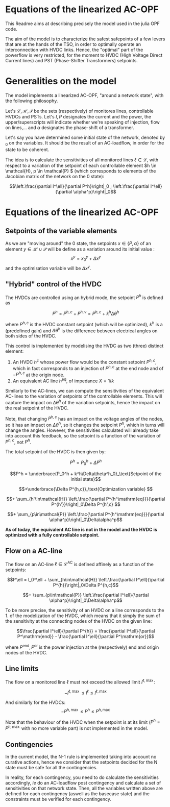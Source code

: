 # Equations of the linearized AC-OPF

This Readme aims at describing precisely the model used in the julia OPF code.

The aim of the model is to characterize the safest safepoints of a few levers that are at the hands of the TSO, in order to optimally operate an interconnection with HVDC links. Hence, the "optimal" part of the powerflow is very restricted, for the moment to HVDC (High Voltage Direct Current lines) and PST (Phase-Shifter Transformers) setpoints.

# Generalities on the model
The model implements a linearized AC-OPF, "around a network state", with the following philosophy.

Let's $\mathcal{L}, \mathcal{H}, \mathcal{P}$ be the sets (respectively) of monitores lines, controllable HVDCs and PSTs.
Let's $I, P$ designates the current and the power, the upper/superscripts will indicate whether we're speaking of injection, flow on lines,... and $\alpha$ designates the phase-shift of a transformer.

Let's say you have determined some initial state of the network, denoted by ${}_0$ on the variables. It should be the result of an AC-loadflow, in order for the state to be coherent.

The idea is to calculate the sensitivities of all monitored lines $\ell \in\mathcal{L}$, with respect to a variation of the setpoint of each controllable element $h \in \mathcal{H}, p \in \mathcal{P} $ (which corresponds to elements of the Jacobian matrix of the network on the $0$ state): 

$$\left.\frac{\partial I^\ell}{\partial P^h}\right|_0 ; \left.\frac{\partial I^\ell}{\partial \alpha^p}\right|_0$$

# Equations of the linearized AC-OPF
## Setpoints of the variable elements
As we are "moving around" the $0$ state, the setpoints $x \in\{P,\alpha\}$ of an element $y\in\mathcal{H} \cup \mathcal{P}$ will be define as a variation around its initial value :
$$x^y = x_0^y + \Delta x^y$$
and the optimisation variable will be $\Delta x^y$.

## "Hybrid" control of the HVDC

The HVDCs are controlled using an hybrid mode, the setpoint $P^h$ is defined as

$$P^h = P^{h,c} + P^{h,v} = P^{h,c} + k^h\Delta\theta^h$$ 

where $P^{h,c}$ is the HVDC constant setpoint (which will be optimized), $k^h$ is a (predefined gain) and $\Delta\theta^h$ is the difference between electrical angles on both sides of the HVDC.

This control is implemented by modelising the HVDC as two (three) distinct element:
1. An HVDC $h^c$ whose power flow would be the constant setpoint $P^{h,c}$, which in fact corresponds to an injection of $P^{h,c}$ at the end node and of $-P^{h,c}$ at the origin node.
2. An equivalent AC line $h^\mathrm{eq}$, of impedance $X= 1/k$

Similarly to the AC-lines, we can compute the sensitivities of the equivalent AC-lines to the variation of setpoints of the controllable elements. This will capture the impact on $\Delta\theta^h$ of the variation setpoints, hence the impact on the real setpoint of the HVDC. 

Note, that changing $P^{h,c}$ has an impact on the voltage angles of the nodes, so it has an impact on $\Delta\theta^h$, so it changes the setpoint $P^{h}$, which in turns will change the angles. However, the sensitivities calculated will already take into account this feedback, so the setpoint is a function of the variation of $P^{h,c}$, not $P^h$.

The total setpoint of the HVDC is then given by:

$$P^h = P^h_0 + \Delta P^h $$

$$P^h = \underbrace{P_0^h + k^h\Delta\theta^h_0}_\text{Setpoint of the initial state}$$

$$+\underbrace{\Delta P^{h,c}}_\text{Optimization variable} $$ 

$$+ \sum_{h'\in\mathcal{H}} \left.\frac{\partial P^{h^\mathrm{eq}}}{\partial P^{h'}}\right|_0\Delta P^{h',c} $$

$$+ \sum_{p\in\mathcal{P}} \left.\frac{\partial P^{h^\mathrm{eq}}}{\partial \alpha^p}\right|_0\Delta\alpha^p$$

**As of today, the equivalent AC line is not in the model and the HVDC is optimized with a fully controllable setpoint.**

## Flow on a AC-line

The flow on an AC-line $\ell\in\mathcal{L}^\mathrm{AC}$ is defined affinely as a function of the setpoints:

$$I^\ell = I_0^\ell + \sum_{h\in\mathcal{H}} \left.\frac{\partial I^\ell}{\partial P^{h}}\right|_0\Delta P^{h,c}$$

$$+ \sum_{p\in\mathcal{P}} \left.\frac{\partial I^\ell}{\partial \alpha^p}\right|_0\Delta\alpha^p$$

To be more precise, the sensitivity of an HVDC on a line corresponds to the 1. of the modelization of the HVDC, which means that it simply the sum of the sensitivity at the connecting nodes of the HVDC on the given line:

$$\frac{\partial I^\ell}{\partial P^{h}} = \frac{\partial I^\ell}{\partial P^\mathrm{end}} - \frac{\partial I^\ell}{\partial P^\mathrm{or}}$$

where $P^\mathrm{end}, P^\mathrm{or}$ is the power injection at the (respectively) $\mathrm{end}$ and $\mathrm{origin}$ nodes of the HVDC.

## Line limits
The flow on a monitored line $\ell$ must not exceed the allowed limit $I^{\ell,\max}$: 

$$-I^{\ell,\max}\leqslant I^\ell \leqslant I^{\ell,\max}$$

And similarly for the HVDCs:
$$-P^{h,\max}\leqslant P^h \leqslant P^{h,\max}$$

Note that the behaviour of the HVDC when the setpoint is at its limit ($P^h = P^{h,\max}$ with no more variable part) is not implemented in the model.

## Contingencies
In the current model, the N-1 rule is implemented taking into account no curative actions, hence we consider that the setpoints decided for the N state must be safe for all the contingencies.

In reality, for each contingency, you need to do calculate the sensitivities accordingly, *ie* do an AC-loadflow post contingency and calculate a set of sensitivities on that network state. Then, all the variables written above are defined for each contingency (aswell as the basecase state) and the constraints must be verified for each contingency.

